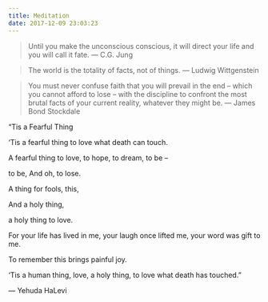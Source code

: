 ```yaml
---
title: Meditation
date: 2017-12-09 23:03:23
---
```


> Until you make the unconscious conscious, it will direct your life and you will call it fate. ― C.G. Jung

> The world is the totality of facts, not of things. ― Ludwig Wittgenstein

> You must never confuse faith that you will prevail in the end – which you cannot afford to lose – with the discipline to confront the most brutal facts of your current reality,
> whatever they might be. ― James Bond Stockdale


<p>
“Tis a Fearful Thing

‘Tis a fearful thing
to love what death can touch.

A fearful thing
to love, to hope, to dream, to be –

to be,
And oh, to lose.

A thing for fools, this,

And a holy thing,

a holy thing
to love.

For your life has lived in me,
your laugh once lifted me,
your word was gift to me.

To remember this brings painful joy.

‘Tis a human thing, love,
a holy thing, to love
what death has touched.”

― Yehuda HaLevi
</p>